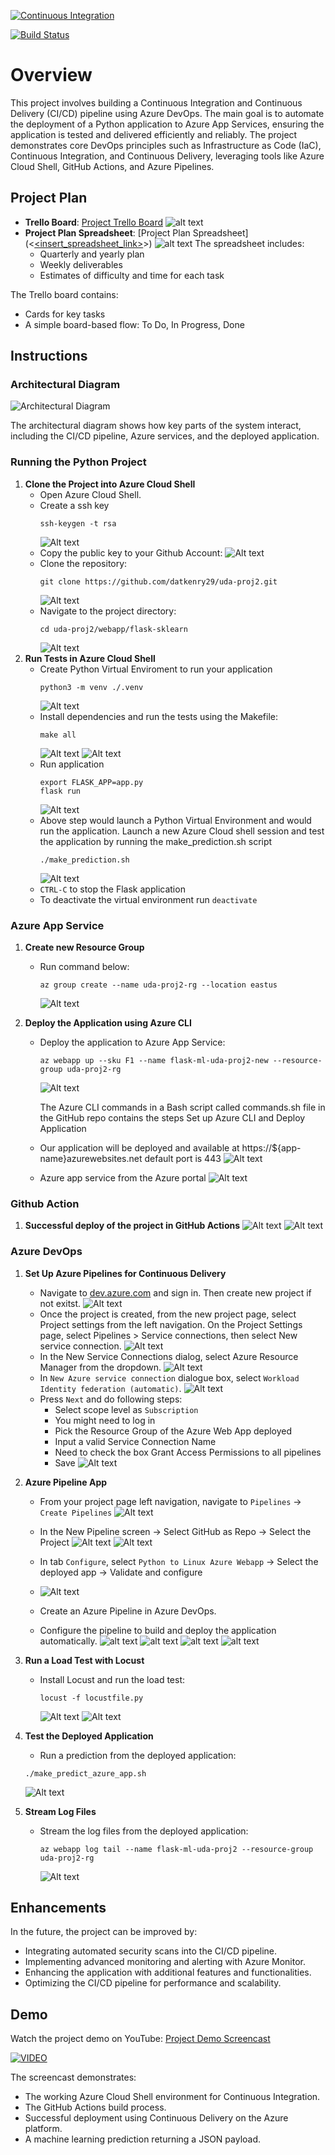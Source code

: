 [![Continuous Integration](https://github.com/aiy6u/udacity-devops-project2/actions/workflows/main.yaml/badge.svg)](https://github.com/aiy6u/udacity-devops-project2/actions/workflows/main.yaml)

[![Build Status](https://dev.azure.com/rogzitiger/udacity-prj2/_apis/build/status%2Faiy6u.udacity-devops-project2?branchName=main)](https://dev.azure.com/rogzitiger/udacity-prj2/_build/latest?definitionId=1&branchName=main)

# Overview

This project involves building a Continuous Integration and Continuous Delivery (CI/CD) pipeline using Azure DevOps. The main goal is to automate the deployment of a Python application to Azure App Services, ensuring the application is tested and delivered efficiently and reliably. The project demonstrates core DevOps principles such as Infrastructure as Code (IaC), Continuous Integration, and Continuous Delivery, leveraging tools like Azure Cloud Shell, GitHub Actions, and Azure Pipelines.

## Project Plan

- **Trello Board**: [Project Trello Board](https://trello.com/b/8pjBzyIy/flash-ml-services)
  ![alt text](image-2.png)
- **Project Plan Spreadsheet**: [Project Plan Spreadsheet](<[<insert_spreadsheet_link>](https://docs.google.com/spreadsheets/d/10zMBO-x67xXOp5N98M_k8uJPoaU8olRDhMRQxe36eSA/edit?usp=sharing)>)
  ![alt text](image-1.png)
  The spreadsheet includes:
  - Quarterly and yearly plan
  - Weekly deliverables
  - Estimates of difficulty and time for each task

The Trello board contains:

- Cards for key tasks
- A simple board-based flow: To Do, In Progress, Done

## Instructions

### Architectural Diagram

![Architectural Diagram](UdaPrj2.png)

The architectural diagram shows how key parts of the system interact, including the CI/CD pipeline, Azure services, and the deployed application.

### Running the Python Project

1. **Clone the Project into Azure Cloud Shell**
   - Open Azure Cloud Shell.
   - Create a ssh key
     ```
     ssh-keygen -t rsa
     ```
     ![Alt text](images/image.png)
   - Copy the public key to your Github Account:
     ![Alt text](image.png)
   - Clone the repository:
     ```
     git clone https://github.com/datkenry29/uda-proj2.git
     ```
     ![Alt text](image-1.png)
   - Navigate to the project directory:
     ```
     cd uda-proj2/webapp/flask-sklearn
     ```
     ![Alt text](image-2.png)
2. **Run Tests in Azure Cloud Shell**
   - Create Python Virtual Enviroment to run your application
     ```
     python3 -m venv ./.venv
     ```
     ![Alt text](image-4.png)
   - Install dependencies and run the tests using the Makefile:
     ```
     make all
     ```
     ![Alt text](image-3.png)
     ![Alt text](image-5.png)
   - Run application
     ```
     export FLASK_APP=app.py
     flask run
     ```
     ![Alt text](image-6.png)
   - Above step would launch a Python Virtual Environment and would run the application. Launch a new Azure Cloud shell session and test the application by running the make_prediction.sh script
     ```
     ./make_prediction.sh
     ```
     ![Alt text](image-7.png)
   - `CTRL-C` to stop the Flask application
   - To deactivate the virtual environment run `deactivate`

### Azure App Service

1. **Create new Resource Group**
   - Run command below:
     ```
     az group create --name uda-proj2-rg --location eastus
     ```
     ![Alt text](image-8.png)
2. **Deploy the Application using Azure CLI**

   - Deploy the application to Azure App Service:

     ```
     az webapp up --sku F1 --name flask-ml-uda-proj2-new --resource-group uda-proj2-rg
     ```

     ![Alt text](image-9.png)

     The Azure CLI commands in a Bash script called commands.sh file in the GitHub repo contains the steps Set up Azure CLI and Deploy Application

   - Our application will be deployed and available at https://${app-name}azurewebsites.net default port is 443
     ![Alt text](image-10.png)
   - Azure app service from the Azure portal
     ![Alt text](image-11.png)

### Github Action

1. **Successful deploy of the project in GitHub Actions**
   ![Alt text](image-12.png)
   ![Alt text](image-13.png)

### Azure DevOps

1. **Set Up Azure Pipelines for Continuous Delivery**
   - Navigate to [dev.azure.com](dev.azure.com) and sign in. Then create new project if not exitst.
     ![Alt text](image-18.png)
   - Once the project is created, from the new project page, select Project settings from the left navigation. On the Project Settings page, select Pipelines > Service connections, then select New service connection.
     ![Alt text](image-19.png)
   - In the New Service Connections dialog, select Azure Resource Manager from the dropdown.
     ![Alt text](image-20.png)
   - In `New Azure service connection` dialogue box, select `Workload Identity federation (automatic)`.
     ![Alt text](image-14.png)
   - Press `Next` and do following steps:
     - Select scope level as `Subscription`
     - You might need to log in
     - Pick the Resource Group of the Azure Web App deployed
     - Input a valid Service Connection Name
     - Need to check the box Grant Access Permissions to all pipelines
     - Save
       ![Alt text](image-15.png)
2. **Azure Pipeline App**

   - From your project page left navigation, navigate to `Pipelines` -> `Create Pipelines`
     ![Alt text](image-16.png)
   - In the New Pipeline screen -> Select GitHub as Repo -> Select the Project
     ![Alt text](image-17.png)
     ![Alt text](image-21.png)
   - In tab `Configure`, select `Python to Linux Azure Webapp` -> Select the deployed app -> Validate and configure
   - ![Alt text](image-24.png)

   - Create an Azure Pipeline in Azure DevOps.
   - Configure the pipeline to build and deploy the application automatically.
     ![alt text](imgs/image-29.png)
     ![alt text](imgs/image-30.png)
     ![alt text](imgs/image-31.png)
     ![alt text](image.png)

3. **Run a Load Test with Locust**

   - Install Locust and run the load test:
     ```
     locust -f locustfile.py
     ```
     ![Alt text](image-25.png)
     ![Alt text](image-26.png)

4. **Test the Deployed Application**

   - Run a prediction from the deployed application:

   ```
   ./make_predict_azure_app.sh
   ```

   ![Alt text](image-23.png)

5. **Stream Log Files**
   - Stream the log files from the deployed application:
     ```
     az webapp log tail --name flask-ml-uda-proj2 --resource-group uda-proj2-rg
     ```
     ![Alt text](image-27.png)

## Enhancements

In the future, the project can be improved by:

- Integrating automated security scans into the CI/CD pipeline.
- Implementing advanced monitoring and alerting with Azure Monitor.
- Enhancing the application with additional features and functionalities.
- Optimizing the CI/CD pipeline for performance and scalability.

## Demo

Watch the project demo on YouTube: [Project Demo Screencast](https://youtu.be/RRiSDREKKq4)

[![VIDEO](https://img.youtube.com/vi/RRiSDREKKq4/0.jpg)](https://www.youtube.com/watch?v=RRiSDREKKq4)

The screencast demonstrates:

- The working Azure Cloud Shell environment for Continuous Integration.
- The GitHub Actions build process.
- Successful deployment using Continuous Delivery on the Azure platform.
- A machine learning prediction returning a JSON payload.
